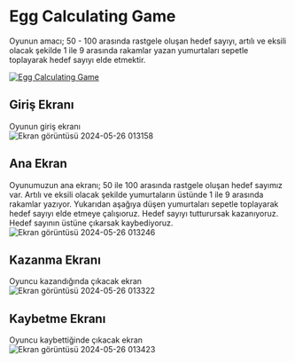 # Egg Calculating Game
Oyunun amacı; 50 - 100 arasında rastgele oluşan hedef sayıyı, artılı ve eksili olacak şekilde 1 ile 9 arasında rakamlar yazan yumurtaları sepetle toplayarak hedef sayıyı elde etmektir.

[![Egg Calculating Game](https://img.youtube.com/vi/dQw4w9WgXcQ/maxresdefault.jpg)]([(https://www.youtube.com/watch?v=9FFuQACoflQ))


## Giriş Ekranı
Oyunun giriş ekranı
<br>
![Ekran görüntüsü 2024-05-26 013158](https://github.com/turhanomer/egg-calculating-game/assets/119110719/796b1f47-d242-426e-b1eb-d0605b674e35)

## Ana Ekran
Oyunumuzun ana ekranı; 50 ile 100 arasında rastgele oluşan hedef sayımız var. Artılı ve eksili olacak şekilde yumurtaların üstünde 1 ile 9 arasında rakamlar yazıyor. Yukarıdan aşağıya düşen yumurtaları sepetle toplayarak hedef sayıyı elde etmeye çalışıoruz. Hedef sayıyı tutturursak kazanıyoruz. Hedef sayının üstüne çıkarsak kaybediyoruz.
<br>
![Ekran görüntüsü 2024-05-26 013246](https://github.com/turhanomer/egg-calculating-game/assets/119110719/97c1e64d-3150-498e-89fb-6e6cf7401118)

## Kazanma Ekranı
Oyuncu kazandığında çıkacak ekran
<br>
![Ekran görüntüsü 2024-05-26 013322](https://github.com/turhanomer/egg-calculating-game/assets/119110719/f972cd9f-50d5-42f9-804b-bef2c43cec02)

## Kaybetme Ekranı
Oyuncu kaybettiğinde çıkacak ekran
<br>
![Ekran görüntüsü 2024-05-26 013423](https://github.com/turhanomer/egg-calculating-game/assets/119110719/e1a777df-3c2b-4eac-b5d7-db3688adaa0c)
